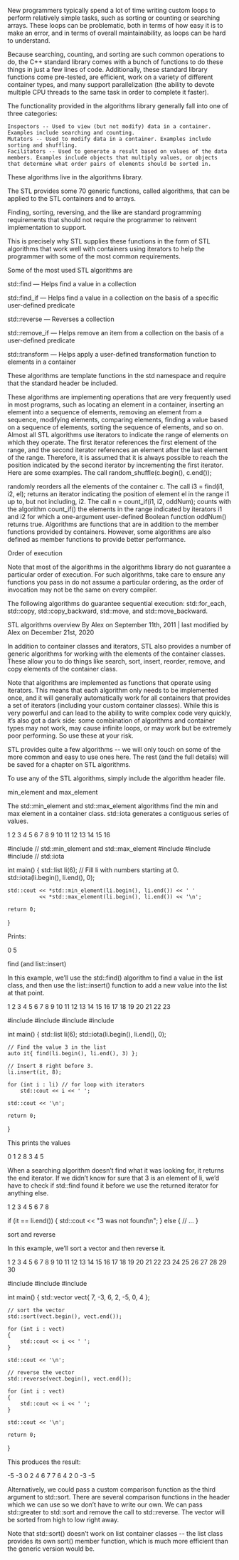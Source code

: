 New programmers typically spend a lot of time writing custom loops to perform relatively simple tasks, such as sorting or counting or searching arrays. These loops can be problematic, both in terms of how easy it is to make an error, and in terms of overall maintainability, as loops can be hard to understand.

Because searching, counting, and sorting are such common operations to do, the C++ standard library comes with a bunch of functions to do these things in just a few lines of code. Additionally, these standard library functions come pre-tested, are efficient, work on a variety of different container types, and many support parallelization (the ability to devote multiple CPU threads to the same task in order to complete it faster).

The functionality provided in the algorithms library generally fall into one of three categories:

    Inspectors -- Used to view (but not modify) data in a container. Examples include searching and counting.
    Mutators -- Used to modify data in a container. Examples include sorting and shuffling.
    Facilitators -- Used to generate a result based on values of the data members. Examples include objects that multiply values, or objects that determine what order pairs of elements should be sorted in.

These algorithms live in the algorithms library.

The STL provides some 70 generic functions, called algorithms, that can be applied to the STL containers and to arrays.

Finding, sorting, reversing, and the like are standard programming requirements that should not require the programmer to reinvent implementation to support.

This is precisely why STL supplies these functions in the form of STL algorithms that work well with containers using iterators to help the programmer with some of the most common requirements.

Some of the most used STL algorithms are

std::find — Helps find a value in a collection

std::find_if — Helps find a value in a collection on the basis of a specific
user-defined predicate

std::reverse — Reverses a collection

std::remove_if — Helps remove an item from a collection on the basis of a
user-defined predicate

std::transform — Helps apply a user-defined transformation function to elements in a container

These algorithms are template functions in the std namespace and require that the standard header <algorithm> be included.


These algorithms are implementing operations that are very frequently used in most programs, such as locating an element in a container, inserting an element into a sequence
of elements, removing an element from a sequence, modifying elements, comparing
elements, finding a value based on a sequence of elements, sorting the sequence of elements, and so on. Almost all STL algorithms use iterators to indicate the range of elements on which they operate. The first iterator references the first element of the range,
and the second iterator references an element after the last element of the range. Therefore, it is assumed that it is always possible to reach the position indicated by the second
iterator by incrementing the first iterator. Here are some examples.
The call
	 random_shuffle(c.begin(), c.end());


randomly reorders all the elements of the container c. The call
	 i3 = find(i1, i2, el);
returns an iterator indicating the position of element el in the range i1 up to, but
not including, i2. The call
	 n = count_if(i1, i2, oddNum);
counts with the algorithm count_if() the elements in the range indicated by iterators i1 and i2 for which a one-argument user-defined Boolean function oddNum()
returns true.
Algorithms are functions that are in addition to the member functions provided
by containers. However, some algorithms are also defined as member functions to
provide better performance.



Order of execution

Note that most of the algorithms in the algorithms library do not guarantee a particular order of execution. For such algorithms, take care to ensure any functions you pass in do not assume a particular ordering, as the order of invocation may not be the same on every compiler.

The following algorithms do guarantee sequential execution: std::for_each, std::copy, std::copy_backward, std::move, and std::move_backward.




STL algorithms overview
By Alex on September 11th, 2011 | last modified by Alex on December 21st, 2020

In addition to container classes and iterators, STL also provides a number of generic algorithms for working with the elements of the container classes. These allow you to do things like search, sort, insert, reorder, remove, and copy elements of the container class.

Note that algorithms are implemented as functions that operate using iterators. This means that each algorithm only needs to be implemented once, and it will generally automatically work for all containers that provides a set of iterators (including your custom container classes). While this is very powerful and can lead to the ability to write complex code very quickly, it’s also got a dark side: some combination of algorithms and container types may not work, may cause infinite loops, or may work but be extremely poor performing. So use these at your risk.

STL provides quite a few algorithms -- we will only touch on some of the more common and easy to use ones here. The rest (and the full details) will be saved for a chapter on STL algorithms.

To use any of the STL algorithms, simply include the algorithm header file.

min_element and max_element

The std::min_element and std::max_element algorithms find the min and max element in a container class. std::iota generates a contiguous series of values.

1
2
3
4
5
6
7
8
9
10
11
12
13
14
15
16

#include <algorithm> // std::min_element and std::max_element
#include <iostream>
#include <list>
#include <numeric> // std::iota

int main()
{
    std::list<int> li(6);
    // Fill li with numbers starting at 0.
    std::iota(li.begin(), li.end(), 0);

    std::cout << *std::min_element(li.begin(), li.end()) << ' '
              << *std::max_element(li.begin(), li.end()) << '\n';

    return 0;
}

Prints:

0 5

find (and list::insert)

In this example, we’ll use the std::find() algorithm to find a value in the list class, and then use the list::insert() function to add a new value into the list at that point.

1
2
3
4
5
6
7
8
9
10
11
12
13
14
15
16
17
18
19
20
21
22
23

#include <algorithm>
#include <iostream>
#include <list>
#include <numeric>

int main()
{
    std::list<int> li(6);
    std::iota(li.begin(), li.end(), 0);

    // Find the value 3 in the list
    auto it{ find(li.begin(), li.end(), 3) };

    // Insert 8 right before 3.
    li.insert(it, 8);

    for (int i : li) // for loop with iterators
        std::cout << i << ' ';

    std::cout << '\n';

    return 0;
}

This prints the values

0 1 2 8 3 4 5

When a searching algorithm doesn’t find what it was looking for, it returns the end iterator.
If we didn’t know for sure that 3 is an element of li, we’d have to check if std::find found it before we use the returned iterator for anything else.

1
2
3
4
5
6
7
8

if (it == li.end())
{
  std::cout << "3 was not found\n";
}
else
{
  // ...
}

sort and reverse

In this example, we’ll sort a vector and then reverse it.

1
2
3
4
5
6
7
8
9
10
11
12
13
14
15
16
17
18
19
20
21
22
23
24
25
26
27
28
29
30

#include <iostream>
#include <vector>
#include <algorithm>

int main()
{
    std::vector<int> vect{ 7, -3, 6, 2, -5, 0, 4 };

    // sort the vector
    std::sort(vect.begin(), vect.end());

    for (int i : vect)
    {
        std::cout << i << ' ';
    }

    std::cout << '\n';

    // reverse the vector
    std::reverse(vect.begin(), vect.end());

    for (int i : vect)
    {
        std::cout << i << ' ';
    }

    std::cout << '\n';

    return 0;
}

This produces the result:

-5 -3 0 2 4 6 7
7 6 4 2 0 -3 -5

Alternatively, we could pass a custom comparison function as the third argument to std::sort. There are several comparison functions in the <functional> header which we can use so we don’t have to write our own. We can pass std::greater to std::sort and remove the call to std::reverse. The vector will be sorted from high to low right away.

Note that std::sort() doesn’t work on list container classes -- the list class provides its own sort() member function, which is much more efficient than the generic version would be.
